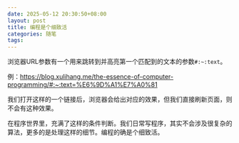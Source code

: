 ```yaml
---
date: 2025-05-12 20:30:50+08:00
layout: post
title: 编程是个细致活
categories: 随笔
tags: 
---
```


浏览器URL参数有一个用来跳转到并高亮第一个匹配到的文本的参数`#:~:text`。

例：<https://blog.xulihang.me/the-essence-of-computer-programming/#:~:text=%E6%9D%A1%E7%A0%81>

我们打开这样的一个链接后，浏览器会给出对应的效果，但我们直接刷新页面，则不会有这种效果。

在程序世界里，充满了这样的条件判断。我们日常写程序，其实不会涉及很复杂的算法，更多的是处理这样的细节。编程的确是个细致活。



